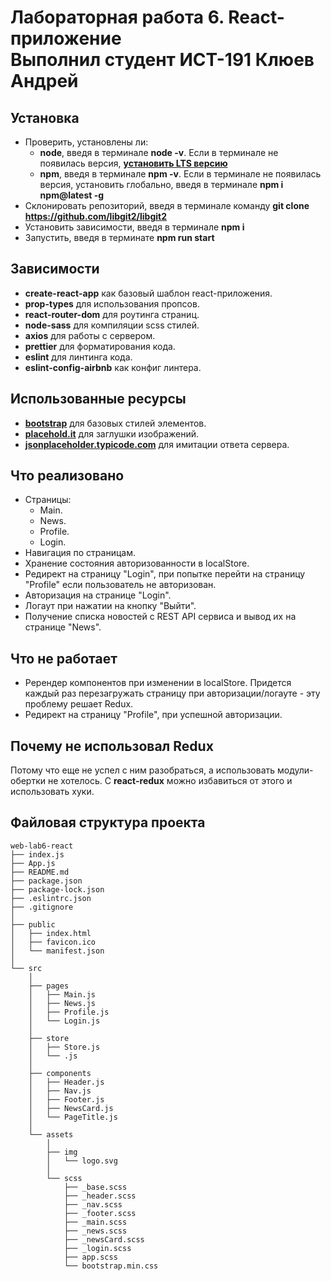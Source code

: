 # Лабораторная работа 6. React-приложение<br>Выполнил студент ИСТ-191 Клюев Андрей

## Установка

- Проверить, установлены ли:
  - **node**, введя в терминале **node -v**. Если в терминале не появилась версия, **[установить LTS версию](https://nodejs.org)**
  - **npm**, введя в терминале **npm -v**. Если в терминале не появилась версия, установить глобально, введя в терминале **npm i npm@latest -g**
- Склонировать репозиторий, введя в терминале команду **git clone https://github.com/libgit2/libgit2**
- Установить зависимости, введя в терминале **npm i**
- Запустить, введя в терминате **npm run start**

## Зависимости

- **create-react-app** как базовый шаблон react-приложения.
- **prop-types** для использования пропсов.
- **react-router-dom** для роутинга страниц.
- **node-sass** для компиляции scss стилей.
- **axios** для работы с сервером.
- **prettier** для форматирования кода.
- **eslint** для линтинга кода.
- **eslint-config-airbnb** как конфиг линтера.

## Использованные ресурсы

- **[bootstrap](https://getbootstrap.com)** для базовых стилей элементов.
- **[placehold.it](https://placeholder.com)** для заглушки изображений.
- **[jsonplaceholder.typicode.com](http://jsonplaceholder.typicode.com)** для имитации ответа сервера.

## Что реализовано

- Страницы:
  - Main.
  - News.
  - Profile.
  - Login.
- Навигация по страницам.
- Хранение состояния авторизованности в localStore.
- Редирект на страницу "Login", при попытке перейти на страницу "Profile" если пользователь не авторизован.
- Авторизация на странице "Login".
- Логаут при нажатии на кнопку "Выйти".
- Получение списка новостей с REST API сервиса и вывод их на странице "News".

## Что не работает

- Ререндер компонентов при изменении в localStore. Придется каждый раз перезагружать страницу при авторизации/логауте - эту проблему решает Redux.
- Редирект на страницу "Profile", при успешной авторизации.

## Почему не использовал Redux

Потому что еще не успел с ним разобраться, а использовать модули-обертки не хотелось. С **react-redux** можно избавиться от этого и использовать хуки.

## Файловая структура проекта

```
web-lab6-react
├── index.js
├── App.js
├── README.md
├── package.json
├── package-lock.json
├── .eslintrc.json
├── .gitignore
│
├── public
│   ├── index.html
│   ├── favicon.ico
│   └── manifest.json
│
└── src
    │
    ├── pages
    │   ├── Main.js
    │   ├── News.js
    │   ├── Profile.js
    │   └── Login.js
    │
    ├── store
    │   ├── Store.js
    │   └── .js
    │
    ├── components
    │   ├── Header.js
    │   ├── Nav.js
    │   ├── Footer.js
    │   ├── NewsCard.js
    │   └── PageTitle.js
    │
    └── assets
        │
        ├── img
        │   └── logo.svg
        │
        └── scss
            ├── _base.scss
            ├── _header.scss
            ├── _nav.scss
            ├── _footer.scss
            ├── _main.scss
            ├── _news.scss
            ├── _newsCard.scss
            ├── _login.scss
            ├── app.scss
            └── bootstrap.min.css
```
